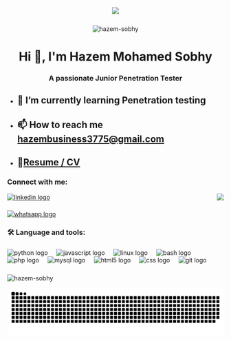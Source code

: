 <div align="center">
  <img height="150" src="https://media.giphy.com/media/M9gbBd9nbDrOTu1Mqx/giphy.gif"  />
</div>

###
<p align="center"> <img src="https://komarev.com/ghpvc/?username=hazem-sobhy&label=Profile%20views&color=0e75b6&style=flat" alt="hazem-sobhy" /> </p>
<h1 align="center">Hi 👋, I'm Hazem Mohamed Sobhy</h1>
<h3 align="center">A passionate Junior Penetration Tester</h3>

- ## 🌱 I’m currently learning **Penetration testing**

- ## 📫 How to reach me **hazembusiness3775@gmail.com**

- ## 📄[Resume / CV](https://drive.google.com/drive/folders/1D3bdR3Sf0d-BaVWpZ2VQn9oi1R_F01rj?usp=drive_link)

<h3 align="left">Connect with me:</h3>
<div align="left">
  <a href="https://www.linkedin.com/in/hazem-sobhy/" target="_blank">
    <img src="https://raw.githubusercontent.com/maurodesouza/profile-readme-generator/master/src/assets/icons/social/linkedin/default.svg" width="54" height="42" alt="linkedin logo"  />
  </a>
  <img align="right" height="210" src="https://media.giphy.com/media/v1.Y2lkPTc5MGI3NjExNTB5bzc4a204NDE5cTVodWJ1b2N2Zmxlc2c4bTJvd2Y3MXkycWt3YyZlcD12MV9naWZzX3NlYXJjaCZjdD1n/Rpl1sod1vCXK0L2SUN/giphy.gif"  />

###
  <a href="https://wa.me/qr/KBIRF2F4AFH5B1" target="_blank">
    <img src="https://raw.githubusercontent.com/maurodesouza/profile-readme-generator/master/src/assets/icons/social/whatsapp/default.svg" width="54" height="42" alt="whatsapp logo"  />
  </a>
</div>

###
</p>

<h3 align="left">🛠 Language and tools:</h3>

###

<div align="left">
  <img src="https://img.shields.io/badge/Python-3776AB?logo=python&logoColor=white&style=for-the-badge" height="40" alt="python logo"  />
  <img width="12" />
  <img src="https://cdn.simpleicons.org/javascript/F7DF1E" height="40" alt="javascript logo"  />
  <img width="12" />
  <img src="https://skillicons.dev/icons?i=linux" height="40" alt="linux logo"  />
  <img width="12" />
  <img src="https://cdn.simpleicons.org/gnubash/4EAA25" height="40" alt="bash logo"  />
  <img width="12" />
  <img src="https://cdn.simpleicons.org/php/777BB4" height="40" alt="php logo"  />
  <img width="12" />
  <img src="https://cdn.simpleicons.org/mysql/4479A1" height="40" alt="mysql logo"  />
  <img width="12" />
  <img src="https://cdn.jsdelivr.net/gh/devicons/devicon/icons/html5/html5-original.svg" height="40" alt="html5 logo"  />
  <img width="12" />
  <img src="https://skillicons.dev/icons?i=css" height="40" alt="css logo"  />
  <img width="12" />
  <img src="https://img.shields.io/badge/Git-F05032?logo=git&logoColor=white&style=for-the-badge" height="40" alt="git logo"  />
</div>

###

<p><img align="center" src="https://github-readme-stats.vercel.app/api/top-langs?username=hazem-sobhy&show_icons=true&locale=en&layout=compact" alt="hazem-sobhy" /></p>

<picture>
  <source media="(prefers-color-scheme: dark)" srcset="https://raw.githubusercontent.com/platane/snk/output/github-contribution-grid-snake-dark.svg">
  <source media="(prefers-color-scheme: light)" srcset="https://raw.githubusercontent.com/platane/snk/output/github-contribution-grid-snake.svg">
  <img alt="GitHub Contribution Snake" src="https://raw.githubusercontent.com/platane/snk/output/github-contribution-grid-snake.svg">
</picture>


